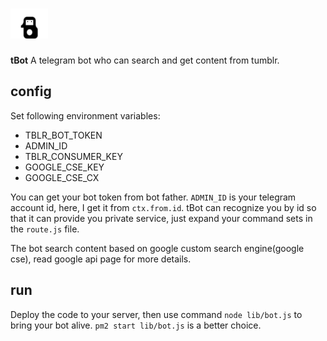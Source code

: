 # ![profile](/docs/tbot_profile.png)
**tBot** A telegram bot who can search and get content from tumblr.


## config

Set following environment variables:

- TBLR_BOT_TOKEN
- ADMIN_ID
- TBLR_CONSUMER_KEY
- GOOGLE_CSE_KEY
- GOOGLE_CSE_CX

You can get your bot token from bot father. `ADMIN_ID` is your telegram account id,
here, I get it from `ctx.from.id`. tBot can recognize you by id so that it can provide you
private service, just expand your command sets in the `route.js` file.

The bot search content based on google custom search engine(google cse),  read google
api page for more details.


## run

Deploy the code to your server, then use command `node lib/bot.js` to bring your bot alive. `pm2 start lib/bot.js` is a better choice.



